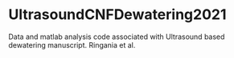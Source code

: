 # UltrasoundCNFDewatering2021
Data and matlab analysis code associated with Ultrasound based dewatering manuscript. Ringania et al. 
